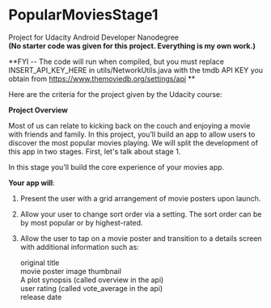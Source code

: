 # PopularMoviesStage1
Project for Udacity Android Developer Nanodegree  
**(No starter code was given for this project. Everything is my own work.)**

**FYI -- The code will run when compiled, but you must replace INSERT_API_KEY_HERE in utils/NetworkUtils.java with the tmdb API KEY you obtain from https://www.themoviedb.org/settings/api **

Here are the criteria for the project given by the Udacity course:

**Project Overview**

Most of us can relate to kicking back on the couch and enjoying a movie with friends and family.
In this project, you’ll build an app to allow users to discover the most popular movies playing. 
We will split the development of this app in two stages. First, let's talk about stage 1.

In this stage you’ll build the core experience of your movies app.

**Your app will**:
1. Present the user with a grid arrangement of movie posters upon launch.
2. Allow your user to change sort order via a setting. The sort order can be by most popular or by highest-rated.
3. Allow the user to tap on a movie poster and transition to a details screen with additional information such as:

   original title  
   movie poster image thumbnail  
   A plot synopsis (called overview in the api)  
   user rating (called vote_average in the api)  
   release date
